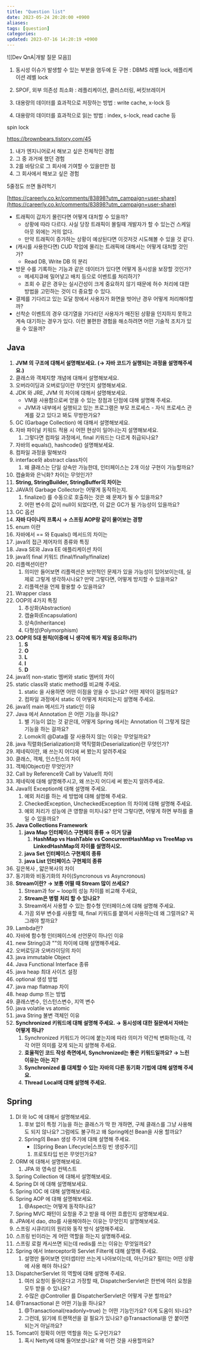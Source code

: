 ```yaml
---
title: "Question list"
date: 2023-05-24 20:20:00 +0900
aliases: 
tags: [question]
categories: 
updated: 2023-07-16 14:20:19 +0900
---
```


![[Dev QnA|개발 질문 모음]]

1. 동시성 이슈가 발생할 수 있는 부분을 염두에 둔 구현
: DBMS 레벨 lock, 애플리케이션 레벨 lock

2. SPOF, 외부 의존성 최소화
: 레플리케이션, 클러스터링, 써킷브레이커

3. 대용량의 데이터를 효과적으로 저장하는 방법
: write cache, x-lock 등

4. 대용량의 데이터를 효과적으로 읽는 방법
: index, s-lock, read cache 등

spin lock

https://brownbears.tistory.com/45

1. 내가 엔지니어로서 해보고 싶은 전체적인 경험
2. 그 중 과거에 했던 경험
3. 2를 바탕으로 그 회사에 기여할 수 있을만한 점
4. 그 회사에서 해보고 싶은 경험

5줄정도 쓰면 돌려먹기

[https://careerly.co.kr/comments/83898?utm_campaign=user-share](https://careerly.co.kr/comments/83898?utm_campaign=user-share)

- 트래픽이 갑자기 몰린다면 어떻게 대처할 수 있을까?
    - 상황에 따라 다르다. 사실 당장 트래픽이 몰릴때 개발자가 할 수 있는건 스케일아웃 외에는 거의 없다.
    - 만약 트래픽이 증가하는 상황이 예상된다면 이것저것 시도해볼 수 있을 것 같다.
- (캐시를 사용한다면) CUD 작업에 몰리는 트래픽에 대해서는 어떻게 대처할 것인가?
    - Read DB, Write DB 의 분리
- 방문 수를 기록하는 기능과 같은 데이터가 있다면 어떻게 동시성을 보장할 것인가?
    - 메세지큐에 밀어넣고 배치 등으로 이벤트를 처리하기?
    - 조회 수 같은 경우는 실시간성이 크게 중요하지 않기 때문에 허수 처리에 대한 방법을 고민하는 것이 더 중요할 수 있다.
- 결제를 기다리고 있는 모달 창에서 사용자가 화면을 벗어난 경우 어떻게 처리해야할까?
- 선착순 이벤트의 경우 대기열을 기다리던 사용자가 매진된 상황을 인지하지 못하고 계속 대기하는 경우가 있다. 이런 불편한 경험을 해소하려면 어떤 기술적 조치가 있을 수 있을까?

## Java

1. **JVM 의 구조에 대해서 설명해보세요. (→ 자바 코드가 실행되는 과정을 설명해주세요.)**
2. 클래스와 객체지향 개념에 대해서 설명해보세요.
3. 오버라이딩과 오버로딩이란 무엇인지 설명해보세요.
4. JDK 와 JRE, JVM 의 차이에 대해서 설명해보세요.
    - VM을 사용함으로써 얻을 수 있는 장점과 단점에 대해 설명해 주세요.
    - JVM과 내부에서 실행되고 있는 프로그램은 부모 프로세스 - 자식 프로세스 관계를 갖고 있다고 봐도 무방한가요?
5. GC (Garbage Collection) 에 대해서 설명해보세요.
6. 자바 파이널 키워드 적용 시 어떤 현상이 일어나는지 설명해보세요.
    1. 그렇다면 컴파일 과정에서, final 키워드는 다르게 취급되나요?
7. 자바의 equals(), hashcode() 설명해보세요.
8. 컴파일 과정을 말해보라
9. interface와 abstract class차이
    1. 왜 클래스는 단일 상속만 가능한데, 인터페이스는 2개 이상 구현이 가능할까요?
10. 캡슐화와 은닉화? 차이는 무엇인가?
11. **String, StringBuilder, StringBuffer의 차이는**
12. JAVA의 Garbage Collector는 어떻게 동작하는지.
    1. finalize() 를 수동으로 호출하는 것은 왜 문제가 될 수 있을까요?
    2. 어떤 변수의 값이 null이 되었다면, 이 값은 GC가 될 가능성이 있을까요?
13. GC 옵션
14. **자바 다이나믹 프록시 → 스프링 AOP랑 같이 물어보는 경향**
15. enum 이란
16. 자바에서 == 와 Equals() 메서드의 차이는
17. java의 접근 제어자의 종류와 특징
18. Java SE와 Java EE 애플리케이션 차이
19. java의 final 키워드 (final/finally/finalize)
20. 리플렉션이란?
    1. 의미만 들어보면 리플렉션은 보안적인 문제가 있을 가능성이 있어보이는데, 실제로 그렇게 생각하시나요? 만약 그렇다면, 어떻게 방지할 수 있을까요?
    2. 리플렉션을 언제 활용할 수 있을까요?
21. Wrapper class
22. OOP의 4가지 특징
    1. 추상화(Abstraction)
    2. 캡슐화(Encapsulation)
    3. 상속(Inheritance)
    4. 다형성(Polymorphism)
23. **OOP의 5대 원칙(이중에 니 생각에 뭐가 제일 중요하냐?)**
    1. **S**
    2. **O**
    3. **L**
    4. **I**
    5. **D**
24. java의 non-static 멤버와 static 멤버의 차이
25. static class와 static method를 비교해 주세요.
    1. static 을 사용하면 어떤 이점을 얻을 수 있나요? 어떤 제약이 걸릴까요?
    2. 컴파일 과정에서 static 이 어떻게 처리되는지 설명해 주세요.
26. java의 main 메서드가 static인 이유
27. Java 에서 Annotation 은 어떤 기능을 하나요?
    1. 별 기능이 없는 것 같은데, 어떻게 Spring 에서는 Annotation 이 그렇게 많은 기능을 하는 걸까요?
    2. Lomok의 @Data를 잘 사용하지 않는 이유는 무엇일까요?
28. java 직렬화(Serialization)와 역직렬화(Deserialization)란 무엇인가?
29. 제네릭이란, 왜 쓰는지 어디에 써 봤는지 알려주세요
30. 클래스, 객체, 인스턴스의 차이
31. 객체(Object)란 무엇인가?
32. Call by Reference와 Call by Value의 차이
33. 제네릭에 대해 설명해주시고, 왜 쓰는지 어디세 써 봤는지 알려주세요.
34. Java의 Exception에 대해 설명해 주세요.
    1. 예외 처리를 하는 세 방법에 대해 설명해 주세요.
    2. CheckedException, UncheckedException 의 차이에 대해 설명해 주세요.
    3. 예외 처리가 성능에 큰 영향을 미치나요? 만약 그렇다면, 어떻게 하면 부하를 줄일 수 있을까요?
35. **Java Collections Framework**
    1. **java Map 인터페이스 구현체의 종류 → 이거 당골**
        1. **HashMap vs HashTable vs ConcurrentHashMap vs TreeMap vs LinkedHashMap의 차이를 설명하시오.**
    2. **java Set 인터페이스 구현체의 종류**
    3. **java List 인터페이스 구현체의 종류**
36. 깊은복사 , 얇은복사의 차이
37. 동기화와 비동기화의 차이(Syncronous vs Asyncronous)
38. **Stream이란? → 보통 어떨 때 Stream 많이 쓰세요?**
    1. Stream과 for ~ loop의 성능 차이를 비교해 주세요,
    2. **Stream은 병렬 처리 할 수 있나요?**
    3. Stream에서 사용할 수 있는 함수형 인터페이스에 대해 설명해 주세요.
    4. 가끔 외부 변수를 사용할 때, final 키워드를 붙여서 사용하는데 왜 그럴까요? 꼭 그래야 할까요?
39. Lambda란?
40. 자바에 함수형 인터페이스에 선언문이 하나인 이유
41. new String()과 ""의 차이에 대해 설명해주세요.
42. 오버로딩과 오버라이딩의 차이
43. java immutable Object
44. Java Functional Interface 종류
45. java heap 최대 사이즈 설정
46. optional 생성 방법
47. java map flatmap 차이
48. heap dump 뜨는 방법
49. 클래스변수, 인스턴스변수, 지역 변수
50. java volatile vs atomic
51. java String 불변 객체인 이유
52. **Synchronized 키워드에 대해 설명해 주세요. → 동시성에 대한 질문에서 자바는 어떻게 하냐?**
    1. Synchronized 키워드가 어디에 붙는지에 따라 의미가 약간씩 변화하는데, 각각 어떤 의미를 갖게 되는지 설명해 주세요.
    2. **효율적인 코드 작성 측면에서, Synchronized는 좋은 키워드일까요? → 느린 이유는 아는 지?**
    3. **Synchronized 를 대체할 수 있는 자바의 다른 동기화 기법에 대해 설명해 주세요.**
    4. **Thread Local에 대해 설명해 주세요.**

## Spring

1. DI 와 IoC 에 대해서 설명해보세요.
    1. 후보 없이 특정 기능을 하는 클래스가 딱 한 개하면, 구체 클래스를 그냥 사용해도 되지 않나요? 그럼에도 불구하고 왜 Spring에선 Bean을 사용 할까요?
    2. Spring의 Bean 생성 주기에 대해 설명해 주세요.
        - [[Spring Bean Lifecycle|스프링 빈 생성주기]]
        1. 프로토타입 빈은 무엇인가요?
2. ORM 에 대해서 설명해보세요.
    1. JPA 와 영속성 컨텍스트
3. Spring Collection 에 대해서 설명해보세요.
4. Spring DI 에 대해 설명해보세요.
5. Spring IOC 에 대해 설명해보세요.
6. Spring AOP 에 대해 설명해보세요.
    1. @Aspect는 어떻게 동작하나요?
7. Spring MVC 패턴이 요청을 주고 받을 때 어떤 흐름인지 설명해보세요.
8. JPA에서 dao, dto를 사용해야하는 이유는 무엇인지 설명해보세요.
9. 스프링 시큐리티의 원리와 동작 방식 설명해주세요.
10. 스프링 빈이라는 게 어떤 역할을 하는지 설명해주세요.
11. 스프링 로컬 캐시쓰면 되는데 redis를 쓰는 이유는 무엇일까요?
12. Spring 에서 Interceptor와 Servlet Filter에 대해 설명해 주세요.
    1. 설명만 들어보면 인터셉터만 쓰는게 나아보이는데, 아닌가요? 필터는 어떤 상황에 사용 해야 하나요?
13. DispatcherServlet 의 역할에 대해 설명해 주세요.
    1. 여러 요청이 들어온다고 가정할 때, DispatcherServlet은 한번에 여러 요청을 모두 받을 수 있나요?
    2. 수많은 @Controller 를 DispatcherServlet은 어떻게 구분 할까요?
14. @Transactional 은 어떤 기능을 하나요?
    1. @Transactional(readonly=true) 는 어떤 기능인가요? 이게 도움이 되나요?
    2. 그런데, 읽기에 트랜잭션을 걸 필요가 있나요? @Transactional을 안 붙이면 되는거 아닐까요?
15. Tomcat이 정확히 어떤 역할을 하는 도구인가요?
    1. 혹시 Netty에 대해 들어보셨나요? 왜 이런 것을 사용할까요?
